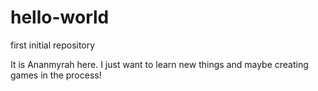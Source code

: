 # hello-world
first initial repository

It is Ananmyrah here.  I just want to learn new things and maybe creating games in the process!
